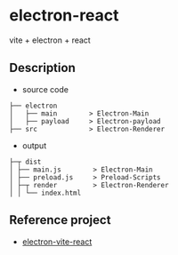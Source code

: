 # electron-react

vite + electron + react

## Description

- source code

```
├── electron
│   ├── main        > Electron-Main
│   ├── payload     > Electron-payload
├── src             > Electron-Renderer
```

- output

```
├─┬ dist
│ ├── main.js        > Electron-Main
│ ├── preload.js     > Preload-Scripts
│ ├─┬ render         > Electron-Renderer
│ │ └── index.html
```

## Reference project

- [electron-vite-react](https://github.com/electron-vite/electron-vite-react)

